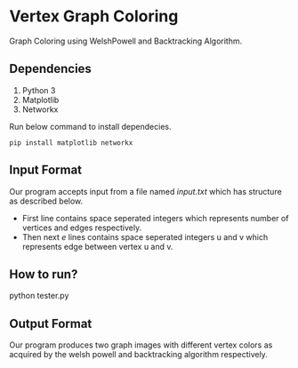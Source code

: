 # Vertex Graph Coloring

Graph Coloring using WelshPowell and Backtracking Algorithm.

## Dependencies
1) Python 3
2) Matplotlib
3) Networkx

Run below command to install dependecies.
```
pip install matplotlib networkx
```

## Input Format
Our program accepts input from a file named *input.txt* which has structure as described below.

- First line contains space seperated integers which represents number of vertices and edges respectively.
- Then next *e* lines contains space seperated integers u and v which represents edge between vertex u and v.

## How to run?
python tester.py 

## Output Format
Our program produces two graph images with different vertex colors as acquired by the welsh powell and backtracking algorithm respectively.

